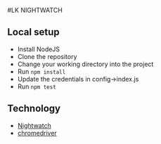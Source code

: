 #LK NIGHTWATCH

## Local setup
- Install NodeJS
- Clone the repository
- Change your working directory into the project
- Run `npm install`
- Update the credentials in config->index.js
- Run `npm test`

## Technology
- [Nightwatch](https://nightwatchjs.org/)
- [chromedriver](https://www.npmjs.com/package/chromedriver)